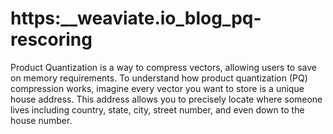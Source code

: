 # https:\_\_weaviate.io_blog_pq-rescoring

Product Quantization is a way to compress vectors, allowing users to save on memory requirements. To understand how product quantization (PQ) compression works, imagine every vector you want to store is a unique house address. This address allows you to precisely locate where someone lives including country, state, city, street number, and even down to the house number.
